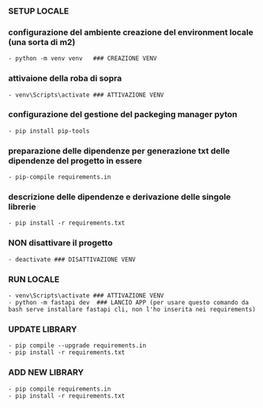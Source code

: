 ### SETUP LOCALE
### configurazione del ambiente creazione del environment locale (una sorta di m2)
    - python -m venv venv   ### CREAZIONE VENV
### attivaione della roba di sopra
    - venv\Scripts\activate ### ATTIVAZIONE VENV
### configurazione del gestione del packeging manager pyton
    - pip install pip-tools
 ### preparazione delle dipendenze per generazione txt delle dipendenze del progetto in essere
    - pip-compile requirements.in
 ### descrizione delle dipendenze e derivazione delle singole librerie   
    - pip install -r requirements.txt
 ###   NON disattivare il progetto
    - deactivate ### DISATTIVAZIONE VENV

### RUN LOCALE
    - venv\Scripts\activate ### ATTIVAZIONE VENV
    - python -m fastapi dev  ### LANCIO APP (per usare questo comando da bash serve installare fastapi cli, non l'ho inserita nei requirements)

### UPDATE LIBRARY
    - pip compile --upgrade requirements.in
    - pip install -r requirements.txt

### ADD NEW LIBRARY
    - pip compile requirements.in
    - pip install -r requirements.txt



